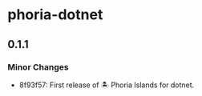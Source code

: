 # phoria-dotnet

## 0.1.1

### Minor Changes

- 8f93f57: First release of 🏝️ Phoria Islands for dotnet.
